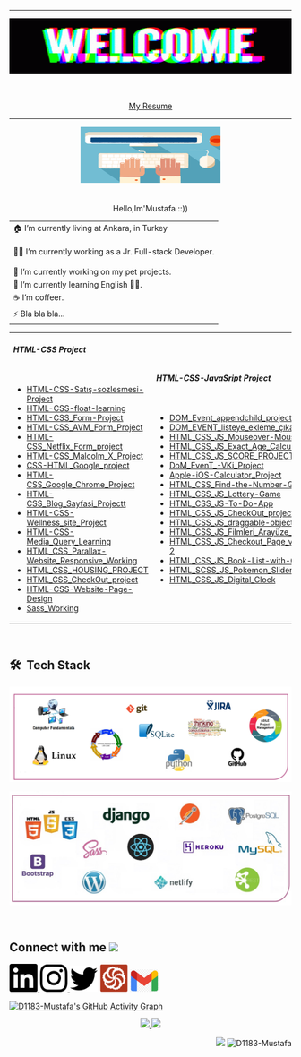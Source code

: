 <hr>
<p><img src="https://github.com/D1183-Mustafa/D1183-Mustafa/blob/main/banner-welcome.gif" width="1000px" height="100px"></p> <br>
<p  align="center"><a href="https://d1183-mustafa.github.io/My-Resume/index.html">My Resume</a></p>
<hr>
<p align="center"><img src="https://github.com/D1183-Mustafa/D1183-Mustafa/blob/main/ba%C5%9Fl%C4%B1k.gif" width="250px" height="100px"><br><br><br>Hello,Im'Mustafa ::))</p>





<div align="center">
        <table>
            <tr>
                <td>🏠 I’m currently living at Ankara, in Turkey</td>
            </tr>
            <tr>
                <td><p>👨‍💻 I’m currently working as a Jr. Full-stack Developer.</td>
            </tr>
            <tr>
                <td>
                    🔭 I’m currently working on my pet projects.
                </td>
            </tr>
            <tr>
                <td>🌱 I’m currently learning English 🤦‍♂.</td>
            </tr>
            <tr>
                <td>☕️ I’m coffeer.</td>
            </tr>
            <tr>
                <td>⚡ Bla bla bla...</td>
            </tr>
        </table>
</div>
    <table align=center>
      <tr>
        <td>
          <h5>HTML-CSS Project</h5>
          <br />
          <ul>
            <li>
              <a
                href="https://d1183-mustafa.github.io/HTML-CSS-Sat-s-sozlesmesi/"
                target="_blank"
                >HTML-CSS-Satış-sozlesmesi-Project</a
              >
            </li>
             <li>
              <a
                href="https://d1183-mustafa.github.io/HTML-CSS-float-learning/"
                target="_blank"
                >HTML-CSS-float-learning</a
              >
            </li>
            <li>
              <a
                href="https://d1183-mustafa.github.io/HTML-CSS-Form-Doldurma/"
                target="_blank"
                >HTML-CSS_Form-Project</a
              >
            </li>
            <li>
              <a
                href="https://d1183-mustafa.github.io/HTML-CSS-AV-Form/"
                target="_blank"
                >HTML-CSS_AVM_Form_Project</a
              >
            </li>
            <li>
              <a
                href="https://d1183-mustafa.github.io/HTML-CSS_Netflix_Form_project/"
                target="_blank"
                >HTML-CSS_Netflix_Form_project</a
              >
            </li>
            <li>
              <a
                href="https://d1183-mustafa.github.io/HTML-CSS_Malcolm_X_Project/"
                target="_blank"
                >HTML-CSS_Malcolm_X_Project</a
              >
            </li>
             <li>
              <a
                href="https://d1183-mustafa.github.io/CSS-HTML_Google_project/"
                target="_blank"
                >CSS-HTML_Google_project</a
              >
            </li>
              <li>
              <a
                href="https://d1183-mustafa.github.io/HTML-CSS_Google_Chrome_Project/"
                target="_blank"
                >HTML-CSS_Google_Chrome_Project</a
              >
            </li>
              <li>
              <a
                href="https://d1183-mustafa.github.io/HTML-CSS_Blog_Sayfas-_Project/"
                target="_blank"
                >HTML-CSS_Blog_Sayfasi_Projectt</a
              >
            </li>
              <li>
              <a
                href="https://d1183-mustafa.github.io/HTML-CSS-Wellness_site_Project__/"
                target="_blank"
                >HTML-CSS-Wellness_site_Project</a
              >
            </li>
              <li>
              <a
                href="https://d1183-mustafa.github.io/HTML-CSS-Media_Query_Learning/"
                target="_blank"
                >HTML-CSS-Media_Query_Learning</a
              >
            </li>
             <li>
              <a
                href="https://d1183-mustafa.github.io/HTML_CSS_Parallax-Website_Responsive_Working/"
                target="_blank"
                >HTML_CSS_Parallax-Website_Responsive_Working</a
              >
            </li>
            <li>
              <a
                href="https://d1183-mustafa.github.io/HTML_CSS_HOUSING_PROJECT/"
                target="_blank"
                >HTML_CSS_HOUSING_PROJECT</a
              >
            </li>
             <li>
              <a
                href="https://d1183-mustafa.github.io/HTML_CSS_CheckOut_project/"
                target="_blank"
                >HTML_CSS_CheckOut_project</a
              >
            </li>
              <li>
              <a
                href="https://d1183-mustafa.github.io/HTML-CSS-Website-Page-Design/index.html"
                target="_blank"
                >HTML-CSS-Website-Page-Design</a
              >
            </li>
           <li>
              <a
                href="https://d1183-mustafa.github.io/Sass_Working/"
                target="_blank"
                >Sass_Working</a
              >
            </li>
          </ul>
        </td>
        <td>
          <h5>HTML-CSS-JavaSript Project</h5>
          <br />
          <ul>
              <li>
              <a
                href="https://d1183-mustafa.github.io/DOM_Event_appendchild_project_/#"
                target="_blank"
                >DOM_Event_appendchild_project</a
              >
            </li>
            <li>
               <a
                href="https://d1183-mustafa.github.io/DOM_EVENT_listeye_ekleme_--karma/#"
                target="_blank"
                >DOM_EVENT_listeye_ekleme_çıkarma</a
              >  
            </li>
            <li>
               <a
                href="https://d1183-mustafa.github.io/HTML_CSS_JS_Mouseover-Mouseout/"
                target="_blank"
                >HTML_CSS_JS_Mouseover-Mouseout</a
              >  
            </li>
            <li>
                <a
                href="https://d1183-mustafa.github.io/HTML_CSS_JS_Exact_Age_Calculator/"
                target="_blank"
                >HTML_CSS_JS_Exact_Age_Calculator</a
              >  
            </li>
            <li>
                <a
                href="https://d1183-mustafa.github.io/HTML_CSS_JS_SCORE_PROJECT/"
                target="_blank"
                >HTML_CSS_JS_SCORE_PROJECT</a
              >   
            </li>
             <li>
                <a
                href="https://d1183-mustafa.github.io/DoM_EvenT_-VKi_Project/"
                target="_blank"
                >DoM_EvenT_-VKi_Project</a
              >   
            </li>
            <li>
                <a
                href="https://d1183-mustafa.github.io/Apple-iOS-Calculator_Project/"
                target="_blank"
                >Apple-iOS-Calculator_Project</a
              >   
            </li>
             <li>
                <a
                href="https://d1183-mustafa.github.io/HTML_CSS_Find-the-Number-Game/"
                target="_blank"
                >HTML_CSS_Find-the-Number-Game</a
              >   
            </li>  
             <li>
                <a
                href="https://d1183-mustafa.github.io/HTML_CSS_JS_Lottery-Game/"
                target="_blank"
                >HTML_CSS_JS_Lottery-Game</a
              >   
            </li>
            <li>
                <a
                href="https://d1183-mustafa.github.io/HTML_CSS_JS-To-Do-App/"
                target="_blank"
                >HTML_CSS_JS-To-Do-App</a
              >   
            </li>
            <li>
                <a
                href="https://d1183-mustafa.github.io/HTML_CSS_JS_CheckOut_project/"
                target="_blank"
                >HTML_CSS_JS_CheckOut_project</a
              >   
            </li>
            <li>
                <a
                href="https://d1183-mustafa.github.io/HTML_CSS_JS_draggable-object/"
                target="_blank"
                >HTML_CSS_JS_draggable-object</a
              >   
            </li>
            <li>
                <a
                href="https://d1183-mustafa.github.io/HTML_CSS_JS_Filmleri_Aray-ze_Ekleme/"
                target="_blank"
                >HTML_CSS_JS_Filmleri_Arayüze_Ekleme</a
              >   
            </li>
            <li>
                <a
                href="https://d1183-mustafa.github.io/005-Checkout_Page/"
                target="_blank"
                >HTML_CSS_JS_Checkout_Page_version-2</a
              >   
            </li>
            <li>
                <a
                href="https://d1183-mustafa.github.io/HTML_CSS_JS_Book-List-with-Classes/"
                target="_blank"
                >HTML_CSS_JS_Book-List-with-Classes</a
              >   
            </li>
            <li>
                <a
                href="https://d1183-mustafa.github.io/Pokemon_Slider_project/"
                target="_blank"
                >HTML_SCSS_JS_Pokemon_Slider_project</a
              >   
            </li>
            <li>
                <a
                href="https://d1183-mustafa.github.io/HTML_CSS_JS_Digital_Clock/"
                target="_blank"
                >HTML_CSS_JS_Digital_Clock</a
              >   
            </li>
          </ul>
        </td>
        <td>
            <h5>Python Project</h5>
          <br /> 
          <ul>
            <li>
              <a
                href="https://github.com/D1183-Mustafa/Python-Projelerim/blob/main/%C3%A7ay-kahve%20makinesi.ipynb"
                target="_blank"
                >Python_çay_kahve_Mak</a
              >
            </li>
              <li>
              <a
                href="https://github.com/D1183-Mustafa/Python-Projelerim/blob/main/4%20islem%20oyunu.ipynb"
                target="_blank"
                >Python_4_işlem_oyunu</a
              >
            </li>
             <li>
              <a
                href="https://github.com/D1183-Mustafa/Python-Projelerim/blob/main/Mors%20Alfabesi.ipynb"
                target="_blank"
                >Python_Mors_alfabesi</a
              >
            </li>
             <li>
              <a
                href="https://github.com/D1183-Mustafa/Python-Projelerim/blob/main/Tasnifleme.ipynb"
                target="_blank"
                >Python_Tasnifleme</a
              >
            </li>
              <li>
              <a
                href="https://github.com/D1183-Mustafa/Python-Projelerim/blob/main/%C3%96grenci%20Not%20Ortalamasi%20Hesaplama.ipynb"
                target="_blank"
                >Python_Öğrenci_Not_Ortalaması</a
              >
            </li>
             <li>
              <a
                href="https://github.com/D1183-Mustafa/Python-Projelerim/blob/main/piyango%20oyunu.ipynb"
                target="_blank"
                >Python_Piyango_Oyunu</a
              >
            </li>
          </ul>
        </td>
      </tr>
    </table>
<br>

<h2>🛠 &nbsp;Tech Stack</h2>
<p><img src="https://github.com/D1183-Mustafa/D1183-Mustafa/blob/main/tools2.png"></p>
<p><img src="https://github.com/D1183-Mustafa/D1183-Mustafa/blob/main/tools.png"></p>

<br>

<h2> Connect with me <img src='https://raw.githubusercontent.com/ShahriarShafin/ShahriarShafin/main/Assets/handshake.gif' width="100px"> </h2>

<a href = "https://www.linkedin.com/in/mustafa-alta%C5%9F-b49b77225/" targer = "_blank"> <img src="https://github.com/D1183-Mustafa/D1183-Mustafa/blob/main/Ekran%20g%C3%B6r%C3%BCnt%C3%BCs%C3%BC%202021-12-31%20040113.png" width="50px"></a><a href = "https://www.instagram.com/xmmuussx/" targer = "_blank"> <img src="https://github.com/D1183-Mustafa/D1183-Mustafa/blob/main/Ekran%20g%C3%B6r%C3%BCnt%C3%BCs%C3%BC%202021-12-31%20040203.png" width="50px"></a><a href = "https://twitter.com/developer_altas" targer = "_blank"> <img src="https://github.com/D1183-Mustafa/D1183-Mustafa/blob/main/Ekran%20g%C3%B6r%C3%BCnt%C3%BCs%C3%BC%202021-12-31%20040223.png" width="50px"></a>
<a href = "https://www.codewars.com/users/D1183-Mustafa" targer = "_blank"> <img src="https://github.com/D1183-Mustafa/D1183-Mustafa/blob/main/wars.png" width="50px"></a>
<a href = "mailto:mustafaaltas06@outlook.com" targer = "_blank"> <img src="https://github.com/D1183-Mustafa/D1183-Mustafa/blob/main/gmail.png" width="50px"></a>


[![D1183-Mustafa's GitHub Activity Graph](https://activity-graph.herokuapp.com/graph?username=D1183-Mustafa&theme=tokyonight)](https://git.io/praveenscience)

<p align="center">
<a href="https://github.com/AVS1508">
  <img height="180em" src="https://github-readme-stats-eight-theta.vercel.app/api?username=D1183-Mustafa&show_icons=true&theme=algolia&include_all_commits=true&count_private=true"/>
  <img height="180em" src="https://github-readme-stats-eight-theta.vercel.app/api/top-langs/?username=D1183-Mustafa&layout=compact&langs_count=8&theme=algolia"/>
</a>
</p>

<p align="right"><img src="https://github.com/D1183-Mustafa/D1183-Mustafa/blob/main/kedi.gif" width="70px"> <img src="https://komarev.com/ghpvc/?username=D1183-Mustafa"            alt="D1183-Mustafa" /> </p>

